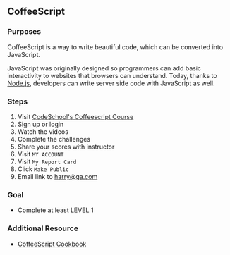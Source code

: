 ## CoffeeScript

### Purposes

CoffeeScript is a way to write beautiful code, which can be converted into JavaScript.

JavaScript was originally designed so programmers can add basic interactivity to websites that browsers can understand. Today, thanks to [Node.js](http://nodejs.org/), developers can write server side code with JavaScript as well.

### Steps

1. Visit [CodeSchool's Coffeescript Course](http://coffeescript.codeschool.com/)
2. Sign up or login
3. Watch the videos
4. Complete the challenges
5. Share your scores with instructor
  1. Visit `MY ACCOUNT`
  2. Visit `My Report Card`
  3. Click `Make Public`
  4. Email link to harry@ga.com

### Goal

- Complete at least LEVEL 1

### Additional Resource

- [CoffeeScript Cookbook](http://coffeescriptcookbook.com/)
